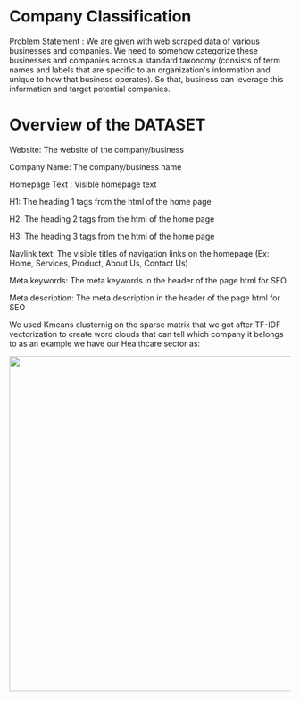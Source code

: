 # Company Classification
Problem Statement : We are given with web scraped data of various businesses and companies. We need to somehow categorize these businesses and companies across a standard taxonomy (consists of term names and labels that are specific to an organization's information and unique to how that business operates). So that, business can leverage this information and target potential companies.
# Overview of the DATASET
Website: The website of the company/business

Company Name: The company/business name

Homepage Text : Visible homepage text

H1: The heading 1 tags from the html of the home page

H2: The heading 2 tags from the html of the home page

H3: The heading 3 tags from the html of the home page

Navlink text: The visible titles of navigation links on the homepage (Ex: Home, Services, Product, About Us, Contact Us)

Meta keywords: The meta keywords in the header of the page html for SEO

Meta description: The meta description in the header of the page html for SEO

We used Kmeans clusternig on the sparse matrix that we got after TF-IDF vectorization to create word clouds that can tell which company it belongs to as an example we have our Healthcare sector as:

<img src = "https://user-images.githubusercontent.com/75989898/118387620-ffc00780-b63c-11eb-884f-534657116ced.PNG" width ="600"/>
